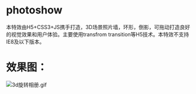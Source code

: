 # photoshow
本特效由H5+CSS3+JS携手打造，3D场景照片墙，环形，倒影，可拖动打造良好的视觉效果和用户体验。主要使用transfrom transition等H5技术。本特效不支持IE8及以下版本。
# 效果图：
![3d旋转相册.gif](http://upload-images.jianshu.io/upload_images/6166110-0851b894f996893f.gif)



